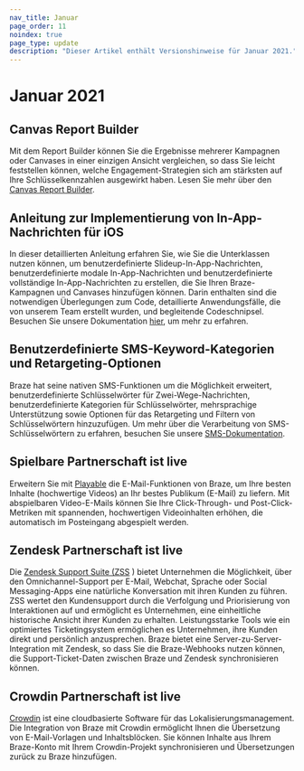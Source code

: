```yaml
---
nav_title: Januar
page_order: 11
noindex: true
page_type: update
description: "Dieser Artikel enthält Versionshinweise für Januar 2021."
---
```

# Januar 2021

## Canvas Report Builder

Mit dem Report Builder können Sie die Ergebnisse mehrerer Kampagnen oder Canvases in einer einzigen Ansicht vergleichen, so dass Sie leicht feststellen können, welche Engagement-Strategien sich am stärksten auf Ihre Schlüsselkennzahlen ausgewirkt haben. Lesen Sie mehr über den [Canvas Report Builder]({{site.baseurl}}/user_guide/data_and_analytics/reporting/report_builder/).

## Anleitung zur Implementierung von In-App-Nachrichten für iOS

In dieser detaillierten Anleitung erfahren Sie, wie Sie die Unterklassen nutzen können, um benutzerdefinierte Slideup-In-App-Nachrichten, benutzerdefinierte modale In-App-Nachrichten und benutzerdefinierte vollständige In-App-Nachrichten zu erstellen, die Sie Ihren Braze-Kampagnen und Canvases hinzufügen können. Darin enthalten sind die notwendigen Überlegungen zum Code, detaillierte Anwendungsfälle, die von unserem Team erstellt wurden, und begleitende Codeschnipsel. Besuchen Sie unsere Dokumentation [hier]({{site.baseurl}}/developer_guide/platform_integration_guides/ios/in-app_messaging/implementation_guide/), um mehr zu erfahren. 

## Benutzerdefinierte SMS-Keyword-Kategorien und Retargeting-Optionen

Braze hat seine nativen SMS-Funktionen um die Möglichkeit erweitert, benutzerdefinierte Schlüsselwörter für Zwei-Wege-Nachrichten, benutzerdefinierte Kategorien für Schlüsselwörter, mehrsprachige Unterstützung sowie Optionen für das Retargeting und Filtern von Schlüsselwörtern hinzuzufügen. Um mehr über die Verarbeitung von SMS-Schlüsselwörtern zu erfahren, besuchen Sie unsere [SMS-Dokumentation]({{site.baseurl}}/user_guide/message_building_by_channel/sms/keywords/keyword_handling/). 

## Spielbare Partnerschaft ist live

Erweitern Sie mit [Playable]({{site.baseurl}}/partners/playable/) die E-Mail-Funktionen von Braze, um Ihre besten Inhalte (hochwertige Videos) an Ihr bestes Publikum (E-Mail) zu liefern. Mit abspielbaren Video-E-Mails können Sie Ihre Click-Through- und Post-Click-Metriken mit spannenden, hochwertigen Videoinhalten erhöhen, die automatisch im Posteingang abgespielt werden. 

## Zendesk Partnerschaft ist live

Die [Zendesk Support Suite (ZSS]({{site.baseurl}}/partners/zendesk/) ) bietet Unternehmen die Möglichkeit, über den Omnichannel-Support per E-Mail, Webchat, Sprache oder Social Messaging-Apps eine natürliche Konversation mit ihren Kunden zu führen. ZSS wertet den Kundensupport durch die Verfolgung und Priorisierung von Interaktionen auf und ermöglicht es Unternehmen, eine einheitliche historische Ansicht ihrer Kunden zu erhalten. Leistungsstarke Tools wie ein optimiertes Ticketingsystem ermöglichen es Unternehmen, ihre Kunden direkt und persönlich anzusprechen. Braze bietet eine Server-zu-Server-Integration mit Zendesk, so dass Sie die Braze-Webhooks nutzen können, die Support-Ticket-Daten zwischen Braze und Zendesk synchronisieren können. 

## Crowdin Partnerschaft ist live

[Crowdin]({{site.baseurl}}/partners/crowdin/) ist eine cloudbasierte Software für das Lokalisierungsmanagement. Die Integration von Braze mit Crowdin ermöglicht Ihnen die Übersetzung von E-Mail-Vorlagen und Inhaltsblöcken. Sie können Inhalte aus Ihrem Braze-Konto mit Ihrem Crowdin-Projekt synchronisieren und Übersetzungen zurück zu Braze hinzufügen.

